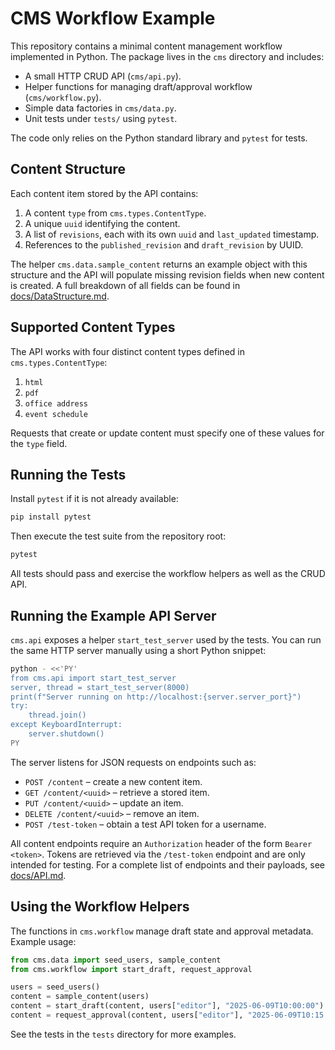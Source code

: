 # CMS Workflow Example

This repository contains a minimal content management workflow implemented in Python. The package lives in the `cms` directory and includes:

- A small HTTP CRUD API (`cms/api.py`).
- Helper functions for managing draft/approval workflow (`cms/workflow.py`).
- Simple data factories in `cms/data.py`.
- Unit tests under `tests/` using `pytest`.

The code only relies on the Python standard library and `pytest` for tests.

## Content Structure

Each content item stored by the API contains:

1. A content `type` from `cms.types.ContentType`.
2. A unique `uuid` identifying the content.
3. A list of `revisions`, each with its own `uuid` and `last_updated` timestamp.
4. References to the `published_revision` and `draft_revision` by UUID.

The helper `cms.data.sample_content` returns an example object with this
structure and the API will populate missing revision fields when new content is
created. A full breakdown of all fields can be found in
[docs/DataStructure.md](docs/DataStructure.md).

## Supported Content Types

The API works with four distinct content types defined in `cms.types.ContentType`:

1. `html`
2. `pdf`
3. `office address`
4. `event schedule`

Requests that create or update content must specify one of these values for the
`type` field.

## Running the Tests

Install `pytest` if it is not already available:

```bash
pip install pytest
```

Then execute the test suite from the repository root:

```bash
pytest
```

All tests should pass and exercise the workflow helpers as well as the CRUD API.

## Running the Example API Server

`cms.api` exposes a helper `start_test_server` used by the tests. You can run the same HTTP server manually using a short Python snippet:

```bash
python - <<'PY'
from cms.api import start_test_server
server, thread = start_test_server(8000)
print(f"Server running on http://localhost:{server.server_port}")
try:
    thread.join()
except KeyboardInterrupt:
    server.shutdown()
PY
```

The server listens for JSON requests on endpoints such as:

- `POST /content` – create a new content item.
- `GET /content/<uuid>` – retrieve a stored item.
- `PUT /content/<uuid>` – update an item.
- `DELETE /content/<uuid>` – remove an item.
- `POST /test-token` – obtain a test API token for a username.

All content endpoints require an `Authorization` header of the form `Bearer <token>`.
Tokens are retrieved via the `/test-token` endpoint and are only intended for testing.
For a complete list of endpoints and their payloads, see [docs/API.md](docs/API.md).

## Using the Workflow Helpers

The functions in `cms.workflow` manage draft state and approval metadata. Example usage:

```python
from cms.data import seed_users, sample_content
from cms.workflow import start_draft, request_approval

users = seed_users()
content = sample_content(users)
content = start_draft(content, users["editor"], "2025-06-09T10:00:00")
content = request_approval(content, users["editor"], "2025-06-09T10:15:00")
```

See the tests in the `tests` directory for more examples.
